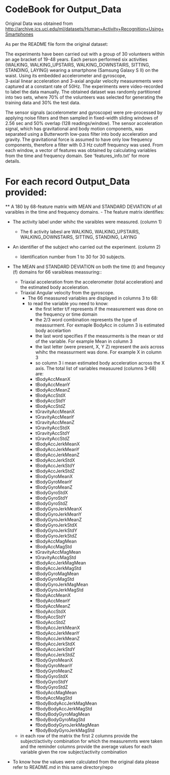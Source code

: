CodeBook for Output_Data
=============================
Original Data was obtained from  http://archive.ics.uci.edu/ml/datasets/Human+Activity+Recognition+Using+Smartphones

As per the README file form the original dataset:

The experiments have been carried out with a group of 30 volunteers within an age bracket of 19-48 years. 
Each person performed six activities (WALKING, WALKING_UPSTAIRS, WALKING_DOWNSTAIRS, SITTING, STANDING, LAYING) 
wearing a smartphone (Samsung Galaxy S II) on the waist. Using its embedded accelerometer and gyroscope,  
3-axial linear acceleration and 3-axial angular velocity measurements were captured at a constant rate of 50Hz. 
The experiments were video-recorded to label the data manually. The obtained dataset was randomly partitioned 
into two sets, where 70% of the volunteers was selected for generating the training data and 30% the test data. 

The sensor signals (accelerometer and gyroscope) were pre-processed by applying noise filters and then sampled in 
fixed-width sliding windows of 2.56 sec and 50% overlap (128 readings/window). The sensor acceleration signal, 
which has gravitational and body motion components, was separated using a Butterworth low-pass filter into 
body acceleration and gravity. The gravitational force is assumed to have only low frequency components, therefore 
a filter with 0.3 Hz cutoff frequency was used. From each window, a vector of features was obtained by calculating
variables from the time and frequency domain. See 'features_info.txt' for more details. 

For each record Output_Data provided:
======================================
 
** A 180 by 68-feature matrix with MEAN and STANDARD DEVIATION of all varaibles in the time and frequency domains.
      - The feature matrix identifies:
  * The activity label under whihc the varaibles were measured. (column 1)
      - The 6 activity labesl are WALKING, WALKING_UPSTAIRS, WALKING_DOWNSTAIRS, SITTING, STANDING, LAYING
  * An identifier of the subject who carried out the experiment. (column 2) 
      - Identification number from 1 to 30 for 30 subjects.
  * The MEAN and STANDARD DEVIATION on both the time (t) and frequncy (f) domains for 66 varaibleas meassuring::
    - Triaxial acceleration from the accelerometer (total acceleration) and the estimated body acceleration.
    - Triaxial Angular velocity from the gyroscope.
      - The 66 meassured variables are displayed in columns 3 to 68:
      - to read the variable you need to know:
        - the first letter t/f represents if the measurement was done on the frequency or time domain
        - the 2/3 word combination represents the type of meassurment. For exmaple BodyAcc in column 3 is estimated body accelartion
        - the last word specifies if the measurments is the mean or std of the variable. For example Mean in column 3
        - the last letter (were present, X, Y Z) represent the axis across whihc the meassurment was done. For example X in column 3
        - so column 3 i mean estimated body acceleration across the X axis.
      The total list of variables measuured (columns 3-68) are:
        - tBodyAccMeanX	
        - tBodyAccMeanY	
        - tBodyAccMeanZ	
        - tBodyAccStdX	
        - tBodyAccStdY	
        - tBodyAccStdZ	
        - tGravityAccMeanX	
        - tGravityAccMeanY	
        - tGravityAccMeanZ	
        - tGravityAccStdX	
        - tGravityAccStdY
        - tGravityAccStdZ	
        - tBodyAccJerkMeanX	
        - tBodyAccJerkMeanY	
        - tBodyAccJerkMeanZ	
        - tBodyAccJerkStdX	
        - tBodyAccJerkStdY	
        - tBodyAccJerkStdZ	
        - tBodyGyroMeanX	
        - tBodyGyroMeanY	
        - tBodyGyroMeanZ	
        - tBodyGyroStdX	
        - tBodyGyroStdY	
        - tBodyGyroStdZ	
        - tBodyGyroJerkMeanX	
        - tBodyGyroJerkMeanY	
        - tBodyGyroJerkMeanZ	
        - tBodyGyroJerkStdX	
        - tBodyGyroJerkStdY	
        - tBodyGyroJerkStdZ	
        - tBodyAccMagMean	
        - tBodyAccMagStd	
        - tGravityAccMagMean	
        - tGravityAccMagStd	
        - tBodyAccJerkMagMean	
        - tBodyAccJerkMagStd	
        - tBodyGyroMagMean	
        - tBodyGyroMagStd	
        - tBodyGyroJerkMagMean	
        - tBodyGyroJerkMagStd	
        - fBodyAccMeanX	
        - fBodyAccMeanY	
        - fBodyAccMeanZ	
        - fBodyAccStdX	
        - fBodyAccStdY	
        - fBodyAccStdZ	
        - fBodyAccJerkMeanX	
        - fBodyAccJerkMeanY	
        - fBodyAccJerkMeanZ	
        - fBodyAccJerkStdX	
        - fBodyAccJerkStdY	
        - fBodyAccJerkStdZ	
        - fBodyGyroMeanX	
        - fBodyGyroMeanY	
        - fBodyGyroMeanZ	
        - fBodyGyroStdX	
        - fBodyGyroStdY
        - fBodyGyroStdZ	
        - fBodyAccMagMean	
        - fBodyAccMagStd	
        - fBodyBodyAccJerkMagMean	
        - fBodyBodyAccJerkMagStd	
        - fBodyBodyGyroMagMean	
        - fBodyBodyGyroMagStd	
        - fBodyBodyGyroJerkMagMean	
        - fBodyBodyGyroJerkMagStd
    
    * in each row of the matrix the first 2 columns provide the subject/activity combination for which the measuremnts were taken
      and the reminder columns provide the average values for each variable given the row subject/activity combination
  
  * To know how the values were calculated from the original data please refer to README.md in this same directory/repo


